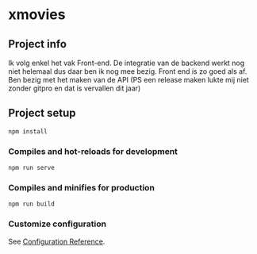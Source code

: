 # xmovies

## Project info
Ik volg enkel het vak Front-end. De integratie van de backend werkt nog niet helemaal dus daar ben ik nog mee bezig.
Front end is zo goed als af. Ben bezig met het maken van de API
(PS een release maken lukte mij niet zonder gitpro en dat is vervallen dit jaar)

## Project setup
```
npm install
```

### Compiles and hot-reloads for development
```
npm run serve
```

### Compiles and minifies for production
```
npm run build
```

### Customize configuration
See [Configuration Reference](https://cli.vuejs.org/config/).
